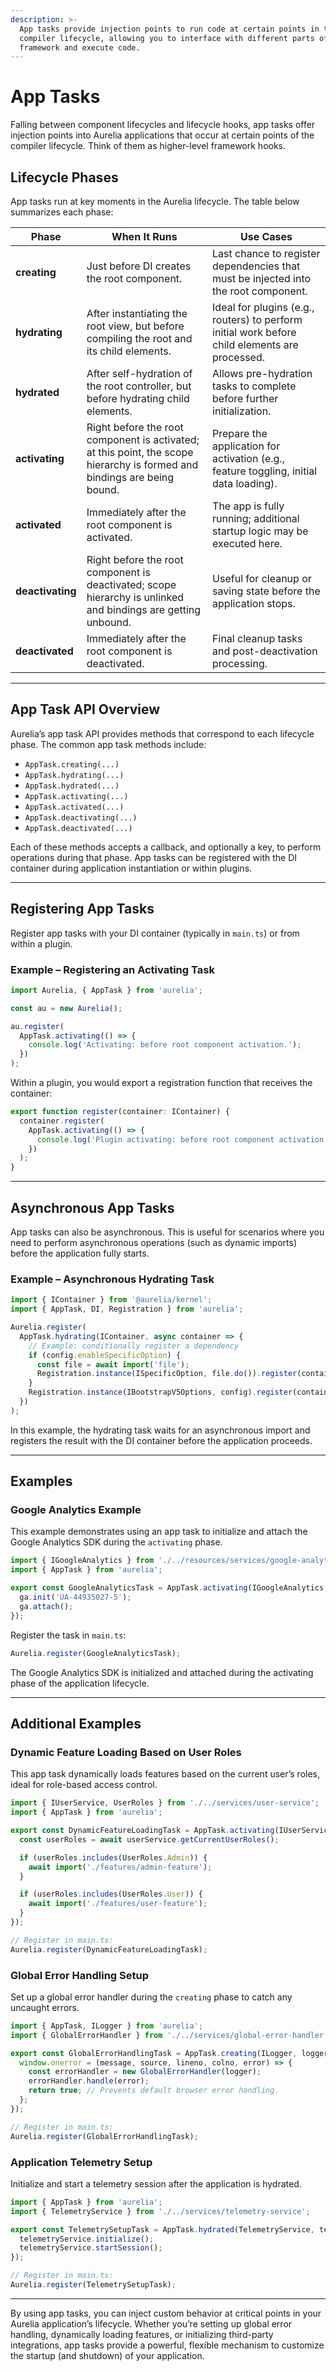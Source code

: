 ```yaml
---
description: >-
  App tasks provide injection points to run code at certain points in the
  compiler lifecycle, allowing you to interface with different parts of the
  framework and execute code.
---
```


# App Tasks

Falling between component lifecycles and lifecycle hooks, app tasks offer injection points into Aurelia applications that occur at certain points of the compiler lifecycle. Think of them as higher-level framework hooks.

## Lifecycle Phases

App tasks run at key moments in the Aurelia lifecycle. The table below summarizes each phase:

| **Phase**      | **When It Runs**                                                                                                                                               | **Use Cases**                                                                                         |
|----------------|----------------------------------------------------------------------------------------------------------------------------------------------------------------|-------------------------------------------------------------------------------------------------------|
| **creating**   | Just before DI creates the root component.                                                                                                                   | Last chance to register dependencies that must be injected into the root component.                   |
| **hydrating**  | After instantiating the root view, but before compiling the root and its child elements.                                                                       | Ideal for plugins (e.g., routers) to perform initial work before child elements are processed.       |
| **hydrated**   | After self-hydration of the root controller, but before hydrating child elements.                                                                               | Allows pre-hydration tasks to complete before further initialization.                                |
| **activating** | Right before the root component is activated; at this point, the scope hierarchy is formed and bindings are being bound.                                          | Prepare the application for activation (e.g., feature toggling, initial data loading).              |
| **activated**  | Immediately after the root component is activated.                                                                                                           | The app is fully running; additional startup logic may be executed here.                             |
| **deactivating**| Right before the root component is deactivated; scope hierarchy is unlinked and bindings are getting unbound.                                                   | Useful for cleanup or saving state before the application stops.                                    |
| **deactivated**| Immediately after the root component is deactivated.                                                                                                         | Final cleanup tasks and post-deactivation processing.                                               |

---

## App Task API Overview

Aurelia’s app task API provides methods that correspond to each lifecycle phase. The common app task methods include:

- `AppTask.creating(...)`
- `AppTask.hydrating(...)`
- `AppTask.hydrated(...)`
- `AppTask.activating(...)`
- `AppTask.activated(...)`
- `AppTask.deactivating(...)`
- `AppTask.deactivated(...)`

Each of these methods accepts a callback, and optionally a key, to perform operations during that phase. App tasks can be registered with the DI container during application instantiation or within plugins.

---

## Registering App Tasks

Register app tasks with your DI container (typically in `main.ts`) or from within a plugin.

### Example – Registering an Activating Task

```typescript
import Aurelia, { AppTask } from 'aurelia';

const au = new Aurelia();

au.register(
  AppTask.activating(() => {
    console.log('Activating: before root component activation.');
  })
);
```

Within a plugin, you would export a registration function that receives the container:

```typescript
export function register(container: IContainer) {
  container.register(
    AppTask.activating(() => {
      console.log('Plugin activating: before root component activation.');
    })
  );
}
```

---

## Asynchronous App Tasks

App tasks can also be asynchronous. This is useful for scenarios where you need to perform asynchronous operations (such as dynamic imports) before the application fully starts.

### Example – Asynchronous Hydrating Task

```typescript
import { IContainer } from '@aurelia/kernel';
import { AppTask, DI, Registration } from 'aurelia';

Aurelia.register(
  AppTask.hydrating(IContainer, async container => {
    // Example: conditionally register a dependency
    if (config.enableSpecificOption) {
      const file = await import('file');
      Registration.instance(ISpecificOption, file.do()).register(container);
    }
    Registration.instance(IBootstrapV5Options, config).register(container);
  })
);
```

In this example, the hydrating task waits for an asynchronous import and registers the result with the DI container before the application proceeds.

---

## Examples

### Google Analytics Example

This example demonstrates using an app task to initialize and attach the Google Analytics SDK during the `activating` phase.

```typescript
import { IGoogleAnalytics } from './../resources/services/google-analytics';
import { AppTask } from 'aurelia';

export const GoogleAnalyticsTask = AppTask.activating(IGoogleAnalytics, (ga) => {
  ga.init('UA-44935027-5');
  ga.attach();
});
```

Register the task in `main.ts`:

```typescript
Aurelia.register(GoogleAnalyticsTask);
```

The Google Analytics SDK is initialized and attached during the activating phase of the application lifecycle.

---

## Additional Examples

### Dynamic Feature Loading Based on User Roles

This app task dynamically loads features based on the current user’s roles, ideal for role-based access control.

```typescript
import { IUserService, UserRoles } from './../services/user-service';
import { AppTask } from 'aurelia';

export const DynamicFeatureLoadingTask = AppTask.activating(IUserService, async (userService) => {
  const userRoles = await userService.getCurrentUserRoles();

  if (userRoles.includes(UserRoles.Admin)) {
    await import('./features/admin-feature');
  }

  if (userRoles.includes(UserRoles.User)) {
    await import('./features/user-feature');
  }
});

// Register in main.ts:
Aurelia.register(DynamicFeatureLoadingTask);
```

### Global Error Handling Setup

Set up a global error handler during the `creating` phase to catch any uncaught errors.

```typescript
import { AppTask, ILogger } from 'aurelia';
import { GlobalErrorHandler } from './../services/global-error-handler';

export const GlobalErrorHandlingTask = AppTask.creating(ILogger, logger => {
  window.onerror = (message, source, lineno, colno, error) => {
    const errorHandler = new GlobalErrorHandler(logger);
    errorHandler.handle(error);
    return true; // Prevents default browser error handling.
  };
});

// Register in main.ts:
Aurelia.register(GlobalErrorHandlingTask);
```

### Application Telemetry Setup

Initialize and start a telemetry session after the application is hydrated.

```typescript
import { AppTask } from 'aurelia';
import { TelemetryService } from './../services/telemetry-service';

export const TelemetrySetupTask = AppTask.hydrated(TelemetryService, telemetryService => {
  telemetryService.initialize();
  telemetryService.startSession();
});

// Register in main.ts:
Aurelia.register(TelemetrySetupTask);
```

---

By using app tasks, you can inject custom behavior at critical points in your Aurelia application’s lifecycle. Whether you’re setting up global error handling, dynamically loading features, or initializing third-party integrations, app tasks provide a powerful, flexible mechanism to customize the startup (and shutdown) of your application.
